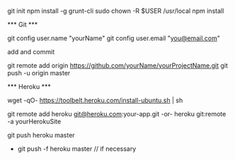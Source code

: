 git init
npm install -g grunt-cli
sudo chown -R $USER /usr/local
npm install

*** Git ***

git config user.name "yourName"
git config user.email "you@email.com"

add and commit

git remote add origin https://github.com/yourName/yourProjectName.git
git push -u origin master


*** Heroku ***

wget -qO- https://toolbelt.heroku.com/install-ubuntu.sh | sh

git remote add heroku git@heroku.com:your-app.git
 -or-
heroku git:remote -a yourHerokuSite

git push heroku master
* git push -f heroku master // if necessary
